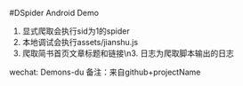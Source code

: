 #DSpider Android Demo
1. 显式爬取会执行sid为1的spider
2. 本地调试会执行assets/jianshu.js
3. 爬取简书首页文章标题和链接\n3. 日志为爬取脚本输出的日志

wechat: Demons-du 备注：来自github+projectName